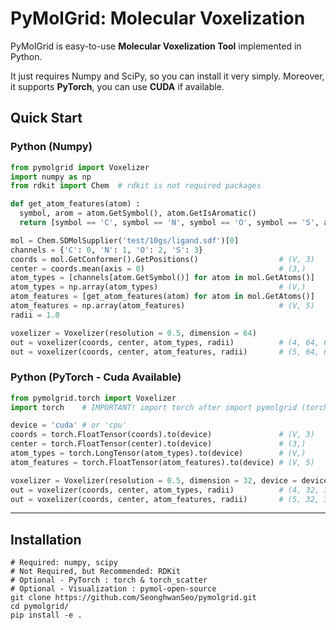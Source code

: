 # PyMolGrid: Molecular Voxelization
PyMolGrid is easy-to-use **Molecular Voxelization Tool** implemented in Python.

It just requires Numpy and SciPy, so you can install it very simply.
Moreover, it supports **PyTorch**, you can use **CUDA** if available.

## Quick Start

### Python (Numpy)

```python
from pymolgrid import Voxelizer
import numpy as np
from rdkit import Chem  # rdkit is not required packages

def get_atom_features(atom) :
  symbol, arom = atom.GetSymbol(), atom.GetIsAromatic()
  return [symbol == 'C', symbol == 'N', symbol == 'O', symbol == 'S', arom]

mol = Chem.SDMolSupplier('test/10gs/ligand.sdf')[0]
channels = {'C': 0, 'N': 1, 'O': 2, 'S': 3}
coords = mol.GetConformer().GetPositions()                  # (V, 3)
center = coords.mean(axis = 0)                              # (3,)
atom_types = [channels[atom.GetSymbol()] for atom in mol.GetAtoms()]
atom_types = np.array(atom_types)                           # (V,)
atom_features = [get_atom_features(atom) for atom in mol.GetAtoms()]
atom_features = np.array(atom_features)                     # (V, 5)
radii = 1.0

voxelizer = Voxelizer(resolution = 0.5, dimension = 64)
out = voxelizer(coords, center, atom_types, radii)          # (4, 64, 64, 64)
out = voxelizer(coords, center, atom_features, radii)       # (5, 64, 64, 64)
```

### Python (PyTorch - Cuda Available)

```python
from pymolgrid.torch import Voxelizer
import torch    # IMPORTANT! import torch after import pymolgrid (torch vs scipy)

device = 'cuda' # or 'cpu'
coords = torch.FloatTensor(coords).to(device)               # (V, 3)
center = torch.FloatTensor(center).to(device)               # (3,)
atom_types = torch.LongTensor(atom_types).to(device)        # (V,)
atom_features = torch.FloatTensor(atom_features).to(device) # (V, 5)

voxelizer = Voxelizer(resolution = 0.5, dimension = 32, device = device)
out = voxelizer(coords, center, atom_types, radii)          # (4, 32, 32, 32)
out = voxelizer(coords, center, atom_features, radii)       # (5, 32, 32, 32)
```

---

## Installation

```shell
# Required: numpy, scipy
# Not Required, but Recommended: RDKit
# Optional - PyTorch : torch & torch_scatter
# Optional - Visualization : pymol-open-source
git clone https://github.com/SeonghwanSeo/pymolgrid.git
cd pymolgrid/
pip install -e .
```

